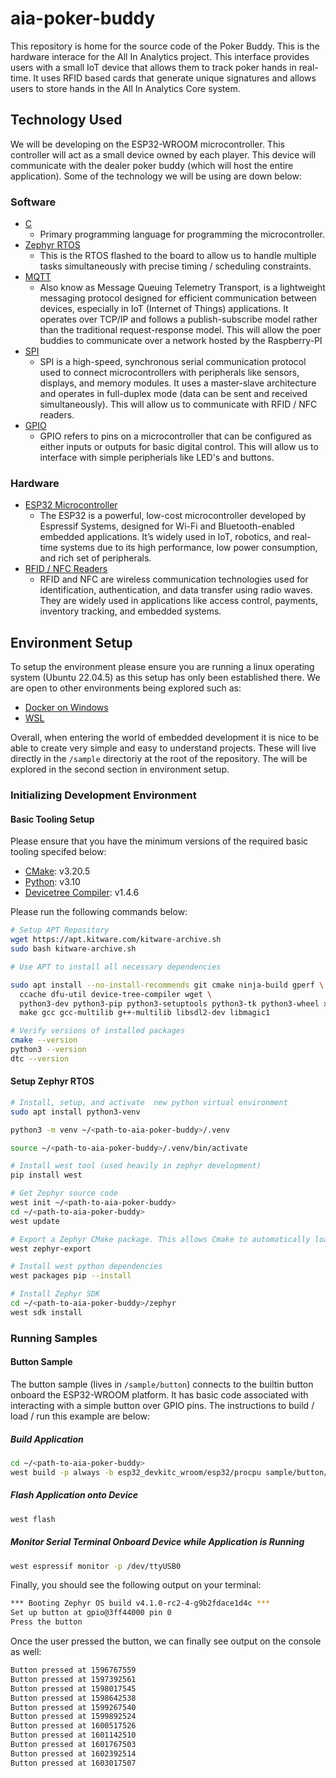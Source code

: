 # aia-poker-buddy
This repository is home for the source code of the Poker Buddy. This is the hardware interace for the All In Analytics project. This interface provides users with a small IoT device that allows them to track poker hands in real-time. It uses RFID based cards that generate unique signatures and allows users to store hands in the All In Analytics Core system.

## Technology Used

We will be developing on the ESP32-WROOM microcontroller. This controller will act as a small device owned by each player. This device will communicate with the dealer poker buddy (which will host the entire application). Some of the technology we will be using are down below:

### Software

- [C](https://en.wikipedia.org/wiki/C_(programming_language))
    - Primary programming language for programming the microcontroller.
- [Zephyr RTOS](https://www.zephyrproject.org/)
    - This is the RTOS flashed to the board to allow us to handle multiple tasks simultaneously with precise timing / scheduling constraints.
- [MQTT](https://mqtt.org/)
    - Also know as Message Queuing Telemetry Transport, is a lightweight messaging protocol designed for efficient communication between devices, especially in IoT (Internet of Things) applications. It operates over TCP/IP and follows a publish-subscribe model rather than the traditional request-response model. This will allow the poer buddies to communicate over a network hosted by the Raspberry-PI
- [SPI](https://en.wikipedia.org/wiki/Serial_Peripheral_Interface)
    - SPI is a high-speed, synchronous serial communication protocol used to connect microcontrollers with peripherals like sensors, displays, and memory modules. It uses a master-slave architecture and operates in full-duplex mode (data can be sent and received simultaneously). This will allow us to communicate with RFID / NFC readers.
- [GPIO](https://en.wikipedia.org/wiki/General-purpose_input/output)
    - GPIO refers to pins on a microcontroller that can be configured as either inputs or outputs for basic digital control. This will allow us to interface with simple peripherials like LED's and buttons.

### Hardware

- [ESP32 Microcontroller](https://www.espressif.com/en/products/modules/esp32)
    - The ESP32 is a powerful, low-cost microcontroller developed by Espressif Systems, designed for Wi-Fi and Bluetooth-enabled embedded applications. It’s widely used in IoT, robotics, and real-time systems due to its high performance, low power consumption, and rich set of peripherals.
- [RFID / NFC Readers](https://en.wikipedia.org/wiki/Near-field_communication)
    - RFID and NFC are wireless communication technologies used for identification, authentication, and data transfer using radio waves. They are widely used in applications like access control, payments, inventory tracking, and embedded systems.


## Environment Setup

To setup the environment please ensure you are running a linux operating system (Ubuntu 22.04.5) as this setup has only been established there. We are open to other environments being explored such as:

- [Docker on Windows](https://github.com/thistletech/esp32-devenvs)
- [WSL](https://www.instructables.com/ESP32-Development-on-Windows-Subsystem-for-Linux/)

Overall, when entering the world of embedded development it is nice to be able to create very simple and easy to understand projects. These will live directly in the `/sample` directoriy at the root of the repository. The will be explored in the second section in environment setup.

### Initializing Development Environment

#### Basic Tooling Setup

Please ensure that you have the minimum versions of the required basic tooling specifed below:

- [CMake](https://cmake.org/): v3.20.5
- [Python](https://www.python.org/): v3.10
- [Devicetree Compiler](https://www.devicetree.org/): v1.4.6

Please run the following commands below:

```bash
# Setup APT Repository
wget https://apt.kitware.com/kitware-archive.sh
sudo bash kitware-archive.sh
```

```bash
# Use APT to install all necessary dependencies

sudo apt install --no-install-recommends git cmake ninja-build gperf \
  ccache dfu-util device-tree-compiler wget \
  python3-dev python3-pip python3-setuptools python3-tk python3-wheel xz-utils file \
  make gcc gcc-multilib g++-multilib libsdl2-dev libmagic1
```

```bash
# Verify versions of installed packages
cmake --version
python3 --version
dtc --version
```

#### Setup Zephyr RTOS

```bash
# Install, setup, and activate  new python virtual environment
sudo apt install python3-venv 

python3 -m venv ~/<path-to-aia-poker-buddy>/.venv

source ~/<path-to-aia-poker-buddy>/.venv/bin/activate
```

```bash
# Install west tool (used heavily in zephyr development)
pip install west
```

```bash
# Get Zephyr source code
west init ~/<path-to-aia-poker-buddy>
cd ~/<path-to-aia-poker-buddy>
west update
```

```bash
# Export a Zephyr CMake package. This allows Cmake to automatically load boilerplat code required for building Zephyr applications
west zephyr-export
```

```bash
# Install west python dependencies
west packages pip --install
```

```bash
# Install Zephyr SDK
cd ~/<path-to-aia-poker-buddy>/zephyr
west sdk install
```

### Running Samples

#### Button Sample

The button sample (lives in `/sample/button`) connects to the builtin button onboard the ESP32-WROOM platform. It has basic code associated with interacting with a simple button over GPIO pins. The instructions to build / load / run this example are below:

##### Build Application

```bash
cd ~/<path-to-aia-poker-buddy>
west build -p always -b esp32_devkitc_wroom/esp32/procpu sample/button/
```

##### Flash Application onto Device

```bash
west flash
```

##### Monitor Serial Terminal Onboard Device while Application is Running

```bash
west espressif monitor -p /dev/ttyUSB0
```

Finally, you should see the following output on your terminal:

```bash
*** Booting Zephyr OS build v4.1.0-rc2-4-g9b2fdace1d4c ***
Set up button at gpio@3ff44000 pin 0
Press the button
```

Once the user pressed the button, we can finally see output on the console as well:

```bash
Button pressed at 1596767559
Button pressed at 1597392561
Button pressed at 1598017545
Button pressed at 1598642538
Button pressed at 1599267540
Button pressed at 1599892524
Button pressed at 1600517526
Button pressed at 1601142510
Button pressed at 1601767503
Button pressed at 1602392514
Button pressed at 1603017507
```
